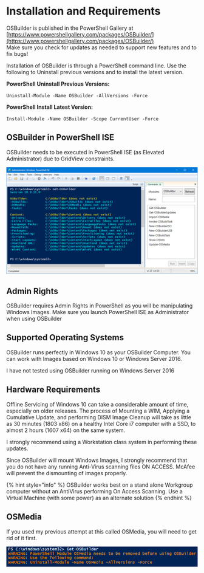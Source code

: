 # Installation and Requirements

OSBuilder is published in the PowerShell Gallery at [https://www.powershellgallery.com/packages/OSBuilder/](https://www.powershellgallery.com/packages/OSBuilder/)  
Make sure you check for updates as needed to support new features and to fix bugs!

Installation of OSBuilder is through a PowerShell command line. Use the following to Uninstall previous versions and to install the latest version.

**PowerShell Uninstall Previous Versions:**

```text
Uninstall-Module -Name OSBuilder -AllVersions -Force
```

**PowerShell Install Latest Version:**

```text
Install-Module -Name OSBuilder -Scope CurrentUser -Force
```

## OSBuilder in PowerShell ISE

OSBuilder needs to be executed in PowerShell ISE \(as Elevated Administrator\) due to GridView constraints.

![OSBuilder 18.9.11.0](../.gitbook/assets/2018-09-11_15-11-53.png)

## Admin Rights

OSBuilder requires Admin Rights in PowerShell as you will be manipulating Windows Images. Make sure you launch PowerShell ISE as Administrator when using OSBuilder

## Supported Operating Systems <a id="supported-operating-systems"></a>

OSBuilder runs perfectly in Windows 10 as your OSBuilder Computer. You can work with Images based on Windows 10 or Windows Server 2016.

I have not tested using OSBuilder running on Windows Server 2016

## Hardware Requirements

Offline Servicing of Windows 10 can take a considerable amount of time, especially on older releases. The process of Mounting a WIM, Applying a Cumulative Update, and performing DISM Image Cleanup will take as little as 30 minutes \(1803 x86\) on a healthy Intel Core i7 computer with a SSD, to almost 2 hours \(1607 x64\) on the same system.

I strongly recommend using a Workstation class system in performing these updates.

Since OSBuilder will mount Windows Images, I strongly recommend that you do not have any running Anti-Virus scanning files ON ACCESS. McAfee will prevent the dismounting of images properly.

{% hint style="info" %}
OSBuilder works best on a stand alone Workgroup computer without an AntiVirus performing On Access Scanning.  Use a Virtual Machine \(with some power\) as an alternate solution
{% endhint %}

## OSMedia

If you used my previous attempt at this called OSMedia, you will need to get rid of it first.

![](../.gitbook/assets/2018-07-10_11-49-36.png)



